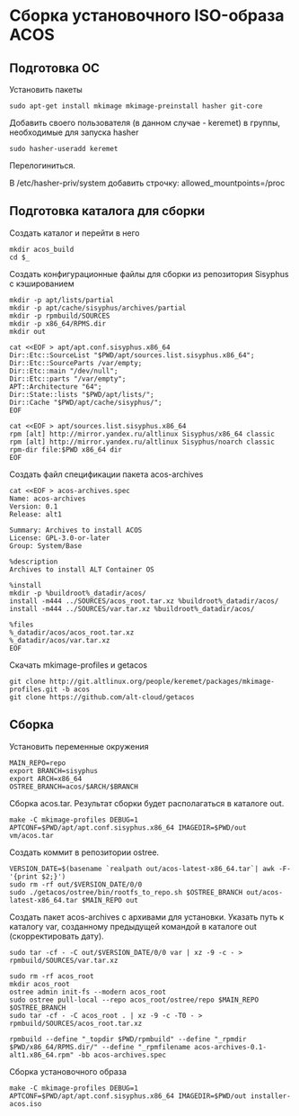 #  Сборка установочного ISO-образа ACOS

## Подготовка ОС
Установить пакеты
```
sudo apt-get install mkimage mkimage-preinstall hasher git-core
```

Добавить своего пользователя (в данном случае - keremet) в группы, необходимые для запуска hasher
```
sudo hasher-useradd keremet
```

Перелогиниться.

В /etc/hasher-priv/system добавить строчку: allowed_mountpoints=/proc

## Подготовка каталога для сборки

Создать каталог и перейти в него
```
mkdir acos_build
cd $_
```

Создать конфигурационные файлы для сборки из репозитория Sisyphus с кэшированием
```
mkdir -p apt/lists/partial
mkdir -p apt/cache/sisyphus/archives/partial
mkdir -p rpmbuild/SOURCES
mkdir -p x86_64/RPMS.dir
mkdir out

cat <<EOF > apt/apt.conf.sisyphus.x86_64 
Dir::Etc::SourceList "$PWD/apt/sources.list.sisyphus.x86_64";
Dir::Etc::SourceParts /var/empty;
Dir::Etc::main "/dev/null";
Dir::Etc::parts "/var/empty";
APT::Architecture "64";
Dir::State::lists "$PWD/apt/lists/";
Dir::Cache "$PWD/apt/cache/sisyphus/";
EOF

cat <<EOF > apt/sources.list.sisyphus.x86_64
rpm [alt] http://mirror.yandex.ru/altlinux Sisyphus/x86_64 classic
rpm [alt] http://mirror.yandex.ru/altlinux Sisyphus/noarch classic
rpm-dir file:$PWD x86_64 dir
EOF
```


Создать файл спецификации пакета acos-archives
```
cat <<EOF > acos-archives.spec
Name: acos-archives
Version: 0.1
Release: alt1

Summary: Archives to install ACOS
License: GPL-3.0-or-later
Group: System/Base

%description
Archives to install ALT Container OS

%install
mkdir -p %buildroot%_datadir/acos/
install -m444 ../SOURCES/acos_root.tar.xz %buildroot%_datadir/acos/
install -m444 ../SOURCES/var.tar.xz %buildroot%_datadir/acos/

%files
%_datadir/acos/acos_root.tar.xz
%_datadir/acos/var.tar.xz
EOF
```

Скачать mkimage-profiles и getacos
```
git clone http://git.altlinux.org/people/keremet/packages/mkimage-profiles.git -b acos
git clone https://github.com/alt-cloud/getacos
```

## Сборка
Установить переменные окружения
```
MAIN_REPO=repo
export BRANCH=sisyphus
export ARCH=x86_64
OSTREE_BRANCH=acos/$ARCH/$BRANCH
```

Сборка acos.tar. Результат сборки будет располагаться в каталоге out.
```
make -C mkimage-profiles DEBUG=1 APTCONF=$PWD/apt/apt.conf.sisyphus.x86_64 IMAGEDIR=$PWD/out vm/acos.tar
```

Создать коммит в репозитории ostree.
```
VERSION_DATE=$(basename `realpath out/acos-latest-x86_64.tar`| awk -F- '{print $2;}')
sudo rm -rf out/$VERSION_DATE/0/0
sudo ./getacos/ostree/bin/rootfs_to_repo.sh $OSTREE_BRANCH out/acos-latest-x86_64.tar $MAIN_REPO out
```

Создать пакет acos-archives с архивами для установки. Указать путь к каталогу var, созданному предыдущей командой в каталоге out (скорректировать дату).
```
sudo tar -cf - -C out/$VERSION_DATE/0/0 var | xz -9 -c - > rpmbuild/SOURCES/var.tar.xz

sudo rm -rf acos_root
mkdir acos_root
ostree admin init-fs --modern acos_root
sudo ostree pull-local --repo acos_root/ostree/repo $MAIN_REPO $OSTREE_BRANCH
sudo tar -cf - -C acos_root . | xz -9 -c -T0 - > rpmbuild/SOURCES/acos_root.tar.xz

rpmbuild --define "_topdir $PWD/rpmbuild" --define "_rpmdir $PWD/x86_64/RPMS.dir/" --define "_rpmfilename acos-archives-0.1-alt1.x86_64.rpm" -bb acos-archives.spec
```

Сборка установочного образа
```
make -C mkimage-profiles DEBUG=1 APTCONF=$PWD/apt/apt.conf.sisyphus.x86_64 IMAGEDIR=$PWD/out installer-acos.iso
```
